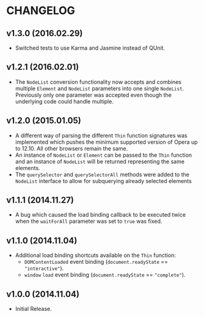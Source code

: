 CHANGELOG
=========

v1.3.0 (2016.02.29)
-------------------
- Switched tests to use Karma and Jasmine instead of QUnit.

v1.2.1 (2016.02.01)
-------------------
- The `NodeList` conversion functionality now accepts and combines multiple `Element` and `NodeList` parameters into one single `NodeList`. Previously only one parameter was accepted even though the underlying code could handle multiple.

v1.2.0 (2015.01.05)
-------------------
- A different way of parsing the different `Thin` function signatures was implemented which pushes the minimum supported version of Opera up to 12.10. All other browsers remain the same.
- An instance of `NodeList` or `Element` can be passed to the `Thin` function and an instance of `NodeList` will be returned representing the same elements.
- The `querySelector` and `querySelectorAll` methods were added to the `NodeList` interface to allow for subquerying already selected elements

v1.1.1 (2014.11.27)
-------------------
- A bug which caused the load binding callback to be executed twice when the `waitForAll` parameter was set to `true` was fixed.

v1.1.0 (2014.11.04)
-------------------
- Additional load binding shortcuts available on the `Thin` function:
    + `DOMContentLoaded` event binding (`document.readyState` == `"interactive"`).
    + `window` `load` event binding (`document.readyState` == `"complete"`).

v1.0.0 (2014.11.04)
-------------------
- Initial Release.

